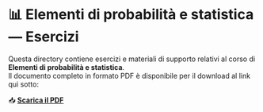 # 📊 Elementi di probabilità e statistica — Esercizi  

Questa directory contiene esercizi e materiali di supporto relativi al corso di **Elementi di probabilità e statistica**.  
Il documento completo in formato PDF è disponibile per il download al link qui sotto:  

📥 **[Scarica il PDF]([https://drivegoogle.com/](https://drive.google.com/file/d/12LTVJTWMBtYD_zFC_9jJMJbpjm8yUimk/view?usp=sharing))**  

